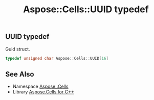 ﻿---
title: Aspose::Cells::UUID typedef
linktitle: UUID
second_title: Aspose.Cells for C++ API Reference
description: 'Aspose::Cells::UUID typedef. Guid struct in C++.'
type: docs
weight: 26700
url: /cpp/aspose.cells/uuid/
---
## UUID typedef


Guid struct.

```cpp
typedef unsigned char Aspose::Cells::UUID[16]
```

## See Also

* Namespace [Aspose::Cells](../)
* Library [Aspose.Cells for C++](../../)
